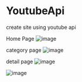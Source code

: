 # YoutubeApi
create site using youtube api 

Home Page
![image](https://user-images.githubusercontent.com/10254568/203487380-e5fa82a8-923f-411a-8d39-e1ddb34d00c2.png)

category page
![image](https://user-images.githubusercontent.com/10254568/203487416-75542c1d-7c1a-429e-a906-8d387d48082c.png)

detail page 
![image](https://user-images.githubusercontent.com/10254568/203487635-a232b622-5b88-4880-a423-b84c9277492b.png)

![image](https://user-images.githubusercontent.com/10254568/203487678-720c4663-6754-4536-9647-7176400944c9.png)



